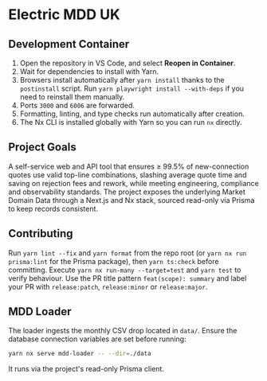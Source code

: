 # Electric MDD UK

## Development Container

1. Open the repository in VS Code, and select **Reopen in Container**.
2. Wait for dependencies to install with Yarn.
3. Browsers install automatically after `yarn install` thanks to the `postinstall` script.
   Run `yarn playwright install --with-deps` if you need to reinstall them manually.
4. Ports `3000` and `6006` are forwarded.
5. Formatting, linting, and type checks run automatically after creation.
6. The Nx CLI is installed globally with Yarn so you can run `nx` directly.

## Project Goals

A self-service web and API tool that ensures ≥ 99.5% of new-connection quotes use valid top-line combinations, slashing average quote time and saving on
rejection fees and rework, while meeting engineering, compliance and
observability standards. The project exposes the underlying Market Domain Data
through a Next.js and Nx stack, sourced read-only via Prisma to keep records
consistent.

## Contributing

Run `yarn lint --fix` and `yarn format` from the repo root (or `yarn nx run prisma:lint` for the Prisma package), then `yarn ts:check` before committing.
Execute `yarn nx run-many --target=test` and `yarn test` to verify behaviour.
Use the PR title pattern `feat(scope): summary` and label your PR with
`release:patch`, `release:minor` or `release:major`.

## MDD Loader

The loader ingests the monthly CSV drop located in `data/`.
Ensure the database connection variables are set before running:

```bash
yarn nx serve mdd-loader -- --dir=./data
```

It runs via the project's read-only Prisma client.
